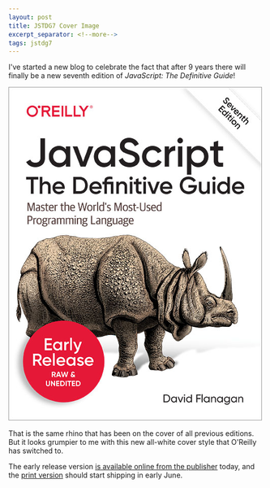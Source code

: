 ```yaml
---
layout: post
title: JSTDG7 Cover Image
excerpt_separator: <!--more-->
tags: jstdg7
---
```


I've started a new blog to celebrate the fact that after 9 years there
will finally be a new seventh edition of _JavaScript: The Definitive Guide_!

![The cover of my book](/assets/images/jstdg7.jpeg)
<!--more-->

That is the same rhino that has been on the cover of all previous
editions. But it looks grumpier to me with this new all-white cover
style that O'Reilly has switched to.

The early release version [is available online from the
publisher](http://shop.oreilly.com/product/0636920048633.do) today,
and the [print version](https://amzn.to/2KA44Vz) should start shipping
in early June.
